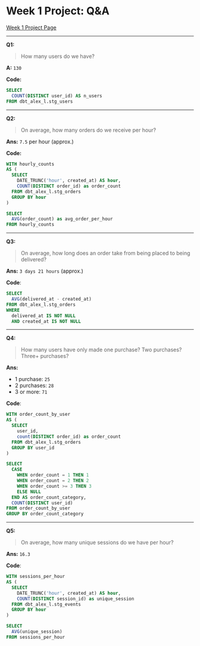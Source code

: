 # Week 1 Project: Q&A

[Week 1 Project Page](https://corise.com/course/analytics-engineering-with-dbt/module/week1-project-submission#corise_cl0pt8hqn00093e6c7loaedhp)

---

**Q1:**
> How many users do we have? 

**A:** `130`

**Code:**
``` sql
SELECT 
  COUNT(DISTINCT user_id) AS n_users
FROM dbt_alex_l.stg_users
```

---

**Q2:**
> On average, how many orders do we receive per hour? 

**Ans:** `7.5` per hour (approx.)

**Code:**
``` sql
WITH hourly_counts 
AS (
  SELECT 
    DATE_TRUNC('hour', created_at) AS hour, 
    COUNT(DISTINCT order_id) as order_count
  FROM dbt_alex_l.stg_orders
  GROUP BY hour
)

SELECT 
  AVG(order_count) as avg_order_per_hour
FROM hourly_counts
```

---

**Q3:** 
> On average, how long does an order take from being placed to being delivered? 

**Ans:** `3 days 21 hours` (approx.)

**Code**:
``` sql
SELECT 
  AVG(delivered_at - created_at)
FROM dbt_alex_l.stg_orders
WHERE 
  delivered_at IS NOT NULL
  AND created_at IS NOT NULL
```


---

**Q4:** 
> How many users have only made one purchase? Two purchases? Three+ purchases? 

**Ans:** 
- 1 purchase: `25`
- 2 purchases: `28`
- 3 or more: `71`

**Code**:
``` sql
WITH order_count_by_user
AS (
  SELECT 
    user_id, 
    count(DISTINCT order_id) as order_count
  FROM dbt_alex_l.stg_orders
  GROUP BY user_id
)

SELECT 
  CASE 
    WHEN order_count = 1 THEN 1
    WHEN order_count = 2 THEN 2
    WHEN order_count >= 3 THEN 3
    ELSE NULL 
  END AS order_count_category,
  COUNT(DISTINCT user_id)
FROM order_count_by_user
GROUP BY order_count_category
```

---

**Q5:** 
> On average, how many unique sessions do we have per hour?

**Ans:** `16.3`

**Code**:
``` sql
WITH sessions_per_hour 
AS (
  SELECT
    DATE_TRUNC('hour', created_at) AS hour, 
    COUNT(DISTINCT session_id) as unique_session
  FROM dbt_alex_l.stg_events
  GROUP BY hour
)

SELECT 
  AVG(unique_session)
FROM sessions_per_hour
```
